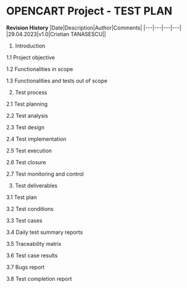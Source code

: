 # OPENCART Project - TEST PLAN


**Revision History**
|Date|Description|Author|Comments|
|---|---|---|---|
|29.04.2023|v1.0|Cristian TANASESCU||


1.	Introduction

1.1	Project objective

1.2	Functionalities in scope

1.3	Functionalities and tests out of scope

2.	Test process

2.1	Test planning

2.2	Test analysis

2.3	Test design

2.4	Test implementation

2.5	Test execution

2.6	Test closure

2.7	Test monitoring and control

3.	Test deliverables

3.1	Test plan

3.2	Test conditions

3.3	Test cases

3.4	Daily test summary reports

3.5	Traceability matrix

3.6	Test case results

3.7	Bugs report

3.8	Test completion report
